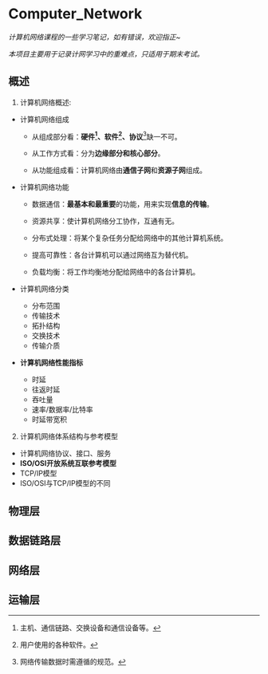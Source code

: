 # Computer_Network
*计算机网络课程的一些学习笔记，如有错误，欢迎指正~*  

*本项目主要用于记录计网学习中的重难点，只适用于期末考试。*

## 概述  
1. 计算机网络概述:
  - 计算机网络组成  
    - 从组成部分看：**硬件[^硬件]、软件[^软件]、协议**[^协议]缺一不可。
    [^硬件]:主机、通信链路、交换设备和通信设备等。  
    [^软件]:用户使用的各种软件。  
    [^协议]:网络传输数据时需遵循的规范。  
    
    - 从工作方式看：分为**边缘部分和核心部分**。
    
    - 从功能组成看：计算机网络由**通信子网**和**资源子网**组成。
    
  - 计算机网络功能
    - 数据通信：**最基本和最重要**的功能，用来实现**信息的传输**。

    - 资源共享：使计算机网络分工协作，互通有无。

    - 分布式处理：将某个复杂任务分配给网络中的其他计算机系统。

    - 提高可靠性：各台计算机可以通过网络互为替代机。

    - 负载均衡：将工作均衡地分配给网络中的各台计算机。


  - 计算机网络分类
    - 分布范围
    - 传输技术
    - 拓扑结构
    - 交换技术
    - 传输介质   
  - **计算机网络性能指标**
    - 时延
    - 往返时延
    - 吞吐量
    - 速率/数据率/比特率
    - 时延带宽积
2. 计算机网络体系结构与参考模型
  - 计算机网络协议、接口、服务
  - **ISO/OSI开放系统互联参考模型**
  - TCP/IP模型
  - ISO/OSI与TCP/IP模型的不同

## 物理层


## 数据链路层


## 网络层


## 运输层
